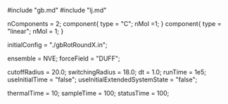 #include "gb.md"
#include "lj.md"

nComponents = 2;
component{
  type = "C";
  nMol =1;
}
component{
  type = "linear";
  nMol = 1;
}


initialConfig = "./gbRotRoundX.in";

ensemble = NVE;
forceField = "DUFF";

cutoffRadius = 20.0;
switchingRadius = 18.0;
dt = 1.0;
runTime = 1e5;
useInitialTime = "false";
useInitialExtendedSystemState = "false";

thermalTime = 10;
sampleTime = 100;
statusTime = 100;
